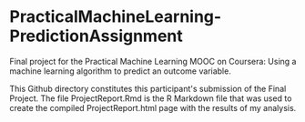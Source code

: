 PracticalMachineLearning-PredictionAssignment
=============================================

Final project for the Practical Machine Learning MOOC on Coursera: Using a machine learning algorithm to predict an outcome variable.

This Github directory constitutes this participant's submission of the Final Project. The file ProjectReport.Rmd is the R Markdown file that was used to create the compiled ProjectReport.html page with the results of my analysis.

